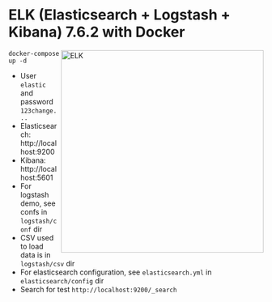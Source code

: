 # ELK (Elasticsearch + Logstash + Kibana) 7.6.2 with Docker

<img src="https://www.elastic.co/assets/blt0373a4e6ec997c3e/elk-stack-3-elks-stacked.svg" alt="ELK" width="400" align="right" />

```
docker-compose up -d
```

* User `elastic` and password `123change...`
* Elasticsearch: http://localhost:9200
* Kibana: http://localhost:5601
* For logstash demo, see confs in `logstash/conf` dir
* CSV used to load data is in `logstash/csv` dir
* For elasticsearch configuration, see `elasticsearch.yml` in `elasticsearch/config` dir
* Search for test `http://localhost:9200/_search`

